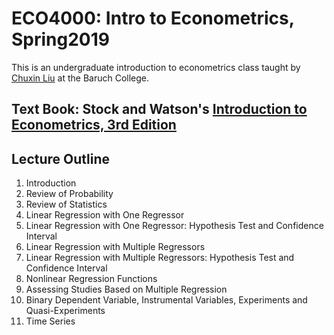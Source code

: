 # ECO4000: Intro to Econometrics, Spring2019

This is an undergraduate introduction to econometrics class taught by [Chuxin Liu](https://twitter.com/ChuxinLiu) at the Baruch College.

## Text Book: Stock and Watson's [Introduction to Econometrics, 3rd Edition](https://www.amazon.com/Introduction-Econometrics-Custom-Baruch-College/dp/1256685976)

## Lecture Outline

1. Introduction
2. Review of Probability
3. Review of Statistics
4. Linear Regression with One Regressor
5. Linear Regression with One Regressor: Hypothesis Test and Confidence Interval
6. Linear Regression with Multiple Regressors
7. Linear Regression with Multiple Regressors: Hypothesis Test and Confidence Interval
8. Nonlinear Regression Functions
9. Assessing Studies Based on Multiple Regression
10. Binary Dependent Variable, Instrumental Variables, Experiments and Quasi-Experiments
11. Time Series
